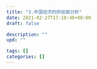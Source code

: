 ```yaml
---
title: "3.中国经济的供给面分析"
date: 2021-02-27T17:10:46+08:00
draft: false

description: ""
upd: ""

tags: []
categories: []
---
```


